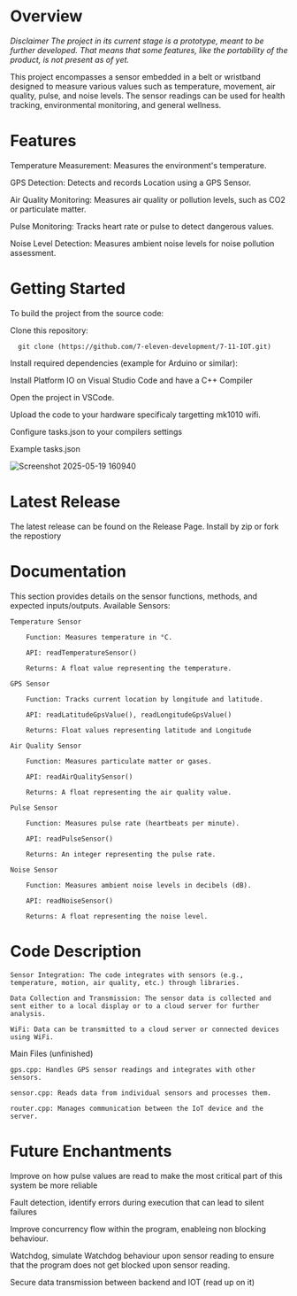 # Overview
*Disclaimer* _The project in its current stage is a prototype, meant to be further developed. That means that some features, like the portability of the product, is not present as of yet._

This project encompasses a sensor embedded in a belt or wristband designed to measure various values such as temperature, movement, air quality, pulse, and noise levels. The sensor readings can be used for health tracking, environmental monitoring, and general wellness.

# Features
Temperature Measurement: Measures the environment's temperature.

GPS Detection: Detects and records Location using a GPS Sensor.

Air Quality Monitoring: Measures air quality or pollution levels, such as CO2 or particulate matter.

Pulse Monitoring: Tracks heart rate or pulse to detect dangerous values.

Noise Level Detection: Measures ambient noise levels for noise pollution assessment.

# Getting Started

To build the project from the source code:

Clone this repository:
```
  git clone (https://github.com/7-eleven-development/7-11-IOT.git)
```
Install required dependencies (example for Arduino or similar):

Install Platform IO on Visual Studio Code and have a C++ Compiler

Open the project in VSCode.

Upload the code to your hardware specificaly targetting mk1010 wifi.

Configure tasks.json to your compilers settings

Example tasks.json


![Screenshot 2025-05-19 160940](https://github.com/user-attachments/assets/8f9e3b15-9e8c-424f-87b2-079376b12876)


# Latest Release

The latest release can be found on the Release Page. Install by zip or fork the repostiory

# Documentation

This section provides details on the sensor functions, methods, and expected inputs/outputs.
Available Sensors:

    Temperature Sensor

        Function: Measures temperature in °C.

        API: readTemperatureSensor()

        Returns: A float value representing the temperature.

    GPS Sensor

        Function: Tracks current location by longitude and latitude.

        API: readLatitudeGpsValue(), readLongitudeGpsValue()

        Returns: Float values representing latitude and Longitude

    Air Quality Sensor

        Function: Measures particulate matter or gases.

        API: readAirQualitySensor()

        Returns: A float representing the air quality value.

    Pulse Sensor

        Function: Measures pulse rate (heartbeats per minute).

        API: readPulseSensor()

        Returns: An integer representing the pulse rate.

    Noise Sensor

        Function: Measures ambient noise levels in decibels (dB).

        API: readNoiseSensor()

        Returns: A float representing the noise level.

# Code Description

    Sensor Integration: The code integrates with sensors (e.g., temperature, motion, air quality, etc.) through libraries.

    Data Collection and Transmission: The sensor data is collected and sent either to a local display or to a cloud server for further analysis.

    WiFi: Data can be transmitted to a cloud server or connected devices using WiFi.

Main Files (unfinished)

    gps.cpp: Handles GPS sensor readings and integrates with other sensors.

    sensor.cpp: Reads data from individual sensors and processes them.

    router.cpp: Manages communication between the IoT device and the server.


# Future Enchantments
  Improve on how pulse values are read to make the most critical part of this system be more reliable
  
  Fault detection, identify errors during execution that can lead to silent failures

  Improve concurrency flow within the program, enableing non blocking behaviour.

  Watchdog, simulate Watchdog behaviour upon sensor reading to ensure that the program does not get blocked upon sensor reading.

  Secure data transmission between backend and IOT (read up on it)
